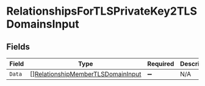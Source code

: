 # RelationshipsForTLSPrivateKey2TLSDomainsInput


## Fields

| Field                                                                                         | Type                                                                                          | Required                                                                                      | Description                                                                                   |
| --------------------------------------------------------------------------------------------- | --------------------------------------------------------------------------------------------- | --------------------------------------------------------------------------------------------- | --------------------------------------------------------------------------------------------- |
| `Data`                                                                                        | [][RelationshipMemberTLSDomainInput](../../models/shared/relationshipmembertlsdomaininput.md) | :heavy_minus_sign:                                                                            | N/A                                                                                           |